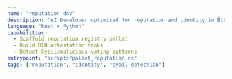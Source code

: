 ```yaml
---
name: "reputation-dev"
description: "AI Developer optimized for reputation and identity in Ëtrid governance"
language: "Rust + Python"
capabilities:
  - Scaffold reputation registry pallet
  - Build DID attestation hooks
  - Detect Sybil/malicious voting patterns
entrypoint: "scripts/pallet_reputation.rs"
tags: ["reputation", "identity", "sybil-detection"]
---
```

